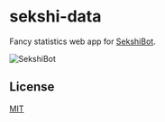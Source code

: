 # sekshi-data

Fancy statistics web app for [SekshiBot](https://github.com/welovekpop/SekshiBot).

![SekshiBot](https://i.imgur.com/NzTEsiU.png)

## License

[MIT](./LICENSE)
